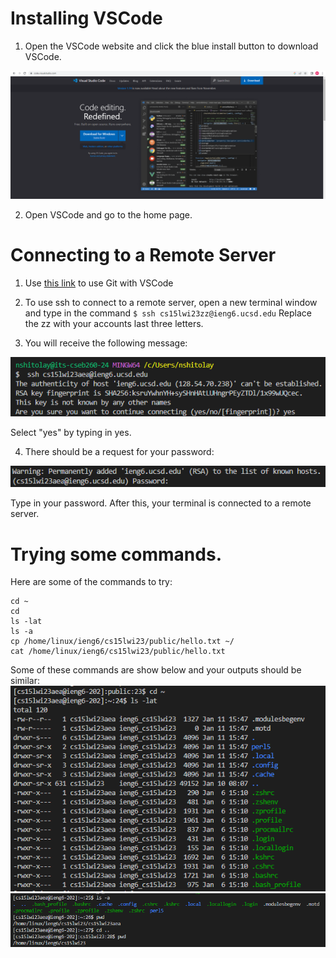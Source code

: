 # Installing VSCode
1. Open the VSCode website and click the blue install button to download VSCode. 

![VSCode Install](https://github.com/nshitolay/cse-15l-lab-reports/blob/main/images/image2.png)

2. Open VSCode and go to the home page.

# Connecting to a Remote Server

1.  Use [this link](https://stackoverflow.com/questions/42606837/how-do-i-use-bash-on-windows-from-the-visual-studio-code-integrated-terminal/50527994#50527994) to use Git with VSCode

2. To use ssh to connect to a remote server, open a new terminal window and type in the command 
`$ ssh cs15lwi23zz@ieng6.ucsd.edu` 
Replace the zz with your accounts last three letters. 

3. You will receive the following message: 

![fingerprint](https://github.com/nshitolay/cse-15l-lab-reports/blob/main/images/image1.png)

Select "yes" by typing in yes. 

4. There should be a request for your password: 

![VSCode Install](https://github.com/nshitolay/cse-15l-lab-reports/blob/main/images/image6.png)

Type in your password. After this, your terminal is connected to a remote server. 

# Trying some commands. 

Here are some of the commands to try: 

```
cd ~
cd
ls -lat
ls -a
cp /home/linux/ieng6/cs15lwi23/public/hello.txt ~/
cat /home/linux/ieng6/cs15lwi23/public/hello.txt
```

Some of these commands are show below and your outputs should be similar:
![Image](https://github.com/nshitolay/cse-15l-lab-reports/blob/main/images/image5.png)	
![Image](https://github.com/nshitolay/cse-15l-lab-reports/blob/main/images/image4.png)	


